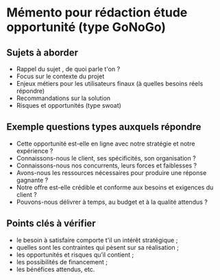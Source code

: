 # Mémento pour rédaction étude opportunité (type GoNoGo)

## Sujets à aborder
* Rappel du sujet , de quoi parle t'on ?
* Focus sur le contexte du projet
* Enjeux métiers pour les utilisateurs finaux  (à quelles besoins réels répondre)
* Recommandations sur la solution
* Risques et opportunités (type swoat)

## Exemple questions types auxquels répondre 
* Cette opportunité est-elle en ligne avec notre stratégie et notre expérience ?
* Connaissons-nous le client, ses spécificités, son organisation ?
* Connaissons-nous nos concurrents, leurs forces et faiblesses ?
* Avons-nous les ressources nécessaires pour produire une réponse gagnante ?
* Notre offre est-elle crédible et conforme aux besoins et exigences du client ?
* Pouvons-nous délivrer à temps, au budget et à la qualité attendus ?

## Points clés à vérifier 
* le besoin à satisfaire comporte t'il un intérêt stratégique ;
* quelles sont les contraintes qui pèsent sur sa réalisation ;
* les opportunités et risques qu’il contient ;
* les possibilités de financement ;
* les bénéfices attendus, etc.
